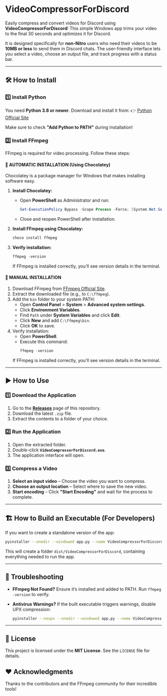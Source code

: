 # VideoCompressorForDiscord

Easily compress and convert videos for Discord using **VideoCompressorForDiscord**! This simple Windows app trims your video to the final 30 seconds and optimizes it for Discord.

It is designed specifically for **non-Nitro** users who need their videos to be **10MB or less** to send them in Discord chats. The user-friendly interface lets you select a video, choose an output file, and track progress with a status bar.

---

## 🛠️ How to Install

### 1️⃣ Install Python
You need **Python 3.8 or newer**. Download and install it from:
👉 [Python Official Site](https://www.python.org/downloads/)

Make sure to check **"Add Python to PATH"** during installation!

### 2️⃣ Install FFmpeg
FFmpeg is required for video processing. Follow these steps:

#### **🚀 AUTOMATIC INSTALLATION (Using Chocolatey)**
Chocolatey is a package manager for Windows that makes installing software easy.

1. **Install Chocolatey:**
   - Open **PowerShell** as Administrator and run:
     ```powershell
     Set-ExecutionPolicy Bypass -Scope Process -Force; [System.Net.ServicePointManager]::SecurityProtocol = [System.Net.ServicePointManager]::SecurityProtocol -bor 3072; iex ((New-Object System.Net.WebClient).DownloadString('https://community.chocolatey.org/install.ps1'))
     ```
   - Close and reopen PowerShell after installation.

2. **Install FFmpeg using Chocolatey:**
   ```powershell
   choco install ffmpeg
   ```

3. **Verify installation:**
   ```powershell
   ffmpeg -version
   ```
   If FFmpeg is installed correctly, you'll see version details in the terminal.

#### **🔧 MANUAL INSTALLATION**

1. Download FFmpeg from [FFmpeg Official Site](https://ffmpeg.org/download.html).
2. Extract the downloaded file (e.g., to `C:\ffmpeg`).
3. Add the `bin` folder to your system PATH:
   - Open **Control Panel** > **System** > **Advanced system settings**.
   - Click **Environment Variables**.
   - Find `Path` under **System Variables** and click **Edit**.
   - Click **New** and add `C:\ffmpeg\bin`.
   - Click **OK** to save.
4. Verify installation:
   - Open **PowerShell**.
   - Execute this command:
     ```powershell
     ffmpeg -version
     ```
   If FFmpeg is installed correctly, you'll see version details in the terminal.

---

## ▶️ How to Use

### 1️⃣ Download the Application
1. Go to the **[Releases](https://github.com/davisoares454/video-compressor-for-discord/releases)** page of this repository.
2. Download the latest `.zip` file.
3. Extract the contents to a folder of your choice.

### 2️⃣ Run the Application
1. Open the extracted folder.
2. Double-click **`VideoCompressorForDiscord.exe`**.
3. The application interface will open.

### 3️⃣ Compress a Video
1. **Select an input video** – Choose the video you want to compress.
2. **Choose an output location** – Select where to save the new video.
3. **Start encoding** – Click **"Start Encoding"** and wait for the process to complete.

---

## 🏗️ How to Build an Executable (For Developers)
If you want to create a standalone version of the app:
```bash
pyinstaller --onedir --windowed app.py --name VideoCompressorForDiscord
```
This will create a folder `dist/VideoCompressorForDiscord`, containing everything needed to run the app.

---

## 🔧 Troubleshooting

- **FFmpeg Not Found?**
  Ensure it’s installed and added to PATH. Run `ffmpeg -version` to verify.

- **Antivirus Warnings?**
  If the built executable triggers warnings, disable UPX compression:
  ```bash
  pyinstaller --noupx --onedir --windowed app.py --name VideoCompressorForDiscord
  ```

---

## 📜 License
This project is licensed under the **MIT License**. See the `LICENSE` file for details.

## ❤️ Acknowledgments
Thanks to the contributors and the FFmpeg community for their incredible tools!
